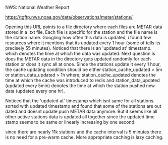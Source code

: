 NWS: National Weather Report

https://tgftp.nws.noaa.gov/data/observations/metar/stations/

Opening this URL points to a file directory where each files are METAR data stored in a .txt file. 
Each file is specific for the station and the file name is the station name.
Googling how often this data is updated, i found few resources where it mentions that its updated every 1 hour (some of tells its precisely 55 minutes).
Noticed that there is an 'updated at' timestamp. which denotes the time at which the data was updated.
Next question is does the METAR data in the directory gets updated randomly for each station or does it sync all at once. Since the stations update it every 1 hour, the cache updating condition should be either station_cache_updated > 5m or station_data_updated > 1h where; station_cache_updated denotes the time at which the cache was introduced to redis and station_data_updated (updated every 5min) denotes the time at which the station pushed new data (updated every one hr).

Noticed that the 'updated at' timestamp which isnt same for all stations. sorted with updated timestamp and found that some of the stations are out dated and doesnt update push METAR data anymore. 
But it seems like all other active stations data is updated all together since the updated time stamp seems to be same or linearly increasing by one second. 

since there are nearly 11k stations and the cache interval is 5 minutes there is no need for a pre-warm cache. More appropriate caching is lazy caching.

